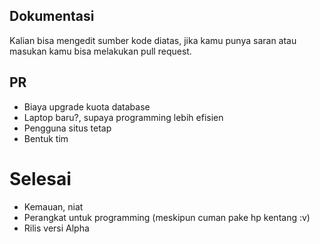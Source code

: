 ## Dokumentasi

Kalian bisa mengedit sumber kode diatas, jika kamu punya saran atau masukan
kamu bisa melakukan pull request.

## PR

- Biaya upgrade kuota database
- Laptop baru?, supaya programming lebih efisien
- Pengguna situs tetap
- Bentuk tim

# Selesai

- Kemauan, niat
- Perangkat untuk programming (meskipun cuman pake hp kentang :v)
- Rilis versi Alpha
